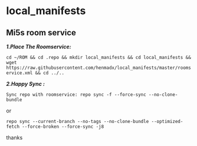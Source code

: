 # local_manifests

## Mi5s room service

**_1.Place The Roomservice:_**

```cd ~/ROM && cd .repo && mkdir local_manifests && cd local_manifests && wget https://raw.githubusercontent.com/henmadx/local_manifests/master/roomservice.xml && cd ../..```

**_2.Happy Sync :_**

```Sync repo with roomservice: repo sync -f --force-sync --no-clone-bundle```

or

```repo sync --current-branch --no-tags --no-clone-bundle --optimized-fetch --force-broken --force-sync -j8```

thanks
